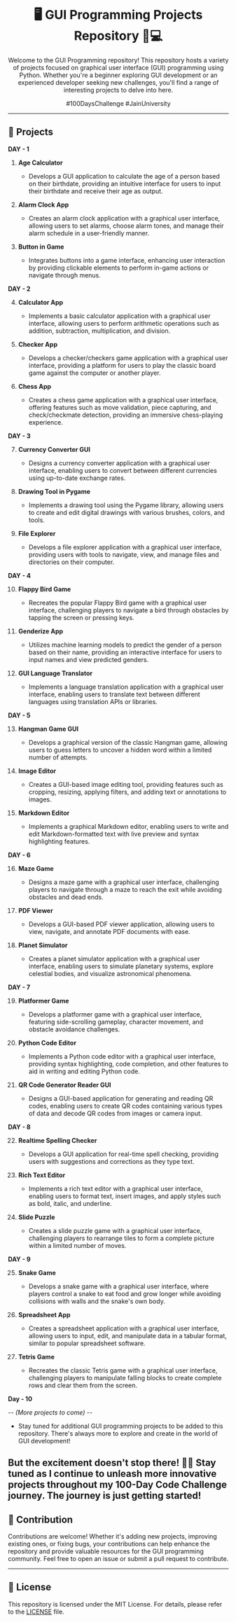 <div align="center">
  
# 🖥️ GUI Programming Projects Repository 🎨💻

Welcome to the GUI Programming repository! This repository hosts a variety of projects focused on graphical user interface (GUI) programming using Python. Whether you're a beginner exploring GUI development or an experienced developer seeking new challenges, you'll find a range of interesting projects to delve into here.

#100DaysChallenge #JainUniversity

</div>

---

## 📂 Projects
**DAY - 1**

1. **Age Calculator**  
   - Develops a GUI application to calculate the age of a person based on their birthdate, providing an intuitive interface for users to input their birthdate and receive their age as output.

2. **Alarm Clock App**  
   - Creates an alarm clock application with a graphical user interface, allowing users to set alarms, choose alarm tones, and manage their alarm schedule in a user-friendly manner.

3. **Button in Game**  
   - Integrates buttons into a game interface, enhancing user interaction by providing clickable elements to perform in-game actions or navigate through menus.


**DAY - 2**

4. **Calculator App**
   - Implements a basic calculator application with a graphical user interface, allowing users to perform arithmetic operations such as addition, subtraction, multiplication, and division.

5. **Checker App**
   - Develops a checker/checkers game application with a graphical user interface, providing a platform for users to play the classic board game against the computer or another player.

6. **Chess App**
   - Creates a chess game application with a graphical user interface, offering features such as move validation, piece capturing, and check/checkmate detection, providing an immersive chess-playing experience.
  
**DAY - 3**
     
7. **Currency Converter GUI**
   - Designs a currency converter application with a graphical user interface, enabling users to convert between different currencies using up-to-date exchange rates.

8. **Drawing Tool in Pygame**
   - Implements a drawing tool using the Pygame library, allowing users to create and edit digital drawings with various brushes, colors, and tools.

9. **File Explorer**
   - Develops a file explorer application with a graphical user interface, providing users with tools to navigate, view, and manage files and directories on their computer.


**DAY - 4**

10. **Flappy Bird Game**
    - Recreates the popular Flappy Bird game with a graphical user interface, challenging players to navigate a bird through obstacles by tapping the screen or pressing keys.

11. **Genderize App**
    - Utilizes machine learning models to predict the gender of a person based on their name, providing an interactive interface for users to input names and view predicted genders.

12. **GUI Language Translator**
    - Implements a language translation application with a graphical user interface, enabling users to translate text between different languages using translation APIs or libraries.


**DAY - 5**

13. **Hangman Game GUI**
    - Develops a graphical version of the classic Hangman game, allowing users to guess letters to uncover a hidden word within a limited number of attempts.

14. **Image Editor**
    - Creates a GUI-based image editing tool, providing features such as cropping, resizing, applying filters, and adding text or annotations to images.

15. **Markdown Editor**
    - Implements a graphical Markdown editor, enabling users to write and edit Markdown-formatted text with live preview and syntax highlighting features.

**DAY - 6**

16. **Maze Game**
    - Designs a maze game with a graphical user interface, challenging players to navigate through a maze to reach the exit while avoiding obstacles and dead ends.

17. **PDF Viewer**
    - Develops a GUI-based PDF viewer application, allowing users to view, navigate, and annotate PDF documents with ease.

18. **Planet Simulator**
    - Creates a planet simulator application with a graphical user interface, enabling users to simulate planetary systems, explore celestial bodies, and visualize astronomical phenomena.

**DAY - 7**

19. **Platformer Game**
    - Develops a platformer game with a graphical user interface, featuring side-scrolling gameplay, character movement, and obstacle avoidance challenges.

20. **Python Code Editor**
    - Implements a Python code editor with a graphical user interface, providing syntax highlighting, code completion, and other features to aid in writing and editing Python code.

21. **QR Code Generator Reader GUI**
    - Designs a GUI-based application for generating and reading QR codes, enabling users to create QR codes containing various types of data and decode QR codes from images or camera input.


**DAY - 8**

22. **Realtime Spelling Checker**
    - Develops a GUI application for real-time spell checking, providing users with suggestions and corrections as they type text.

23. **Rich Text Editor**
    - Implements a rich text editor with a graphical user interface, enabling users to format text, insert images, and apply styles such as bold, italic, and underline.

24. **Slide Puzzle**
    - Creates a slide puzzle game with a graphical user interface, challenging players to rearrange tiles to form a complete picture within a limited number of moves.

**DAY - 9**

25. **Snake Game**
    - Develops a snake game with a graphical user interface, where players control a snake to eat food and grow longer while avoiding collisions with walls and the snake's own body.

26. **Spreadsheet App**
    - Creates a spreadsheet application with a graphical user interface, allowing users to input, edit, and manipulate data in a tabular format, similar to popular spreadsheet software.

27. **Tetris Game**
    - Recreates the classic Tetris game with a graphical user interface, challenging players to manipulate falling blocks to create complete rows and clear them from the screen.

**Day - 10**

-- *(More projects to come)*  --
   - Stay tuned for additional GUI programming projects to be added to this repository. There's always more to explore and create in the world of GUI development!


But the excitement doesn't stop there! 🚀💼 Stay tuned as I continue to unleash more innovative projects throughout my 100-Day Code Challenge journey. The journey is just getting started!
---

## 🤝 Contribution

Contributions are welcome! Whether it's adding new projects, improving existing ones, or fixing bugs, your contributions can help enhance the repository and provide valuable resources for the GUI programming community. Feel free to open an issue or submit a pull request to contribute.

---

## 📝 License

This repository is licensed under the MIT License. For details, please refer to the [LICENSE](LICENSE) file.

</div>
